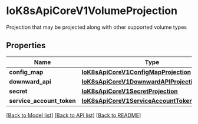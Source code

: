 # IoK8sApiCoreV1VolumeProjection

Projection that may be projected along with other supported volume types
## Properties
Name | Type | Description | Notes
------------ | ------------- | ------------- | -------------
**config_map** | [**IoK8sApiCoreV1ConfigMapProjection**](IoK8sApiCoreV1ConfigMapProjection.md) |  | [optional] 
**downward_api** | [**IoK8sApiCoreV1DownwardAPIProjection**](IoK8sApiCoreV1DownwardAPIProjection.md) |  | [optional] 
**secret** | [**IoK8sApiCoreV1SecretProjection**](IoK8sApiCoreV1SecretProjection.md) |  | [optional] 
**service_account_token** | [**IoK8sApiCoreV1ServiceAccountTokenProjection**](IoK8sApiCoreV1ServiceAccountTokenProjection.md) |  | [optional] 

[[Back to Model list]](../README.md#documentation-for-models) [[Back to API list]](../README.md#documentation-for-api-endpoints) [[Back to README]](../README.md)


